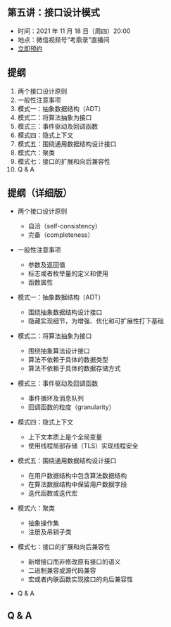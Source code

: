 ## 第五讲：接口设计模式

- 时间：2021 年 11 月 18 日（周四）20:00
- 地点：微信视频号“考鼎录”直播间
- [立即预约](#/3)

		
## 提纲

1. 两个接口设计原则
1. 一般性注意事项
1. 模式一：抽象数据结构（ADT）
1. 模式二：将算法抽象为接口
1. 模式三：事件驱动及回调函数
1. 模式四：隐式上下文
1. 模式五：围绕通用数据结构设计接口
1. 模式六：聚类
1. 模式七：接口的扩展和向后兼容性
1. Q & A

		
## 提纲（详细版）

* 两个接口设计原则
   - 自洽（self-consistency）
   - 完备（completeness）
* 一般性注意事项
   - 参数及返回值
   - 标志或者枚举量的定义和使用
   - 函数属性
* 模式一：抽象数据结构（ADT）
   - 围绕抽象数据结构设计接口
   - 隐藏实现细节，为增强、优化和可扩展性打下基础
	
* 模式二：将算法抽象为接口
   - 围绕抽象算法设计接口
   - 算法不依赖于具体的数据类型
   - 算法不依赖于具体的数据存储方式
* 模式三：事件驱动及回调函数
   - 事件循环及消息队列
   - 回调函数的粒度（granularity）
* 模式四：隐式上下文
   - 上下文本质上是个全局变量
   - 使用线程局部存储（TLS）实现线程安全
	
* 模式五：围绕通用数据结构设计接口
   - 在用户数据结构中包含算法数据结构
   - 在算法数据结构中保留用户数据字段
   - 迭代函数或迭代宏
* 模式六：聚类
   - 抽象操作集
   - 注册及吊销子类
* 模式七：接口的扩展和向后兼容性
   - 新增接口而非修改原有接口的语义
   - 二进制兼容或源代码兼容
   - 宏或者内联函数实现接口的向后兼容性
* Q & A

		
## Q & A

